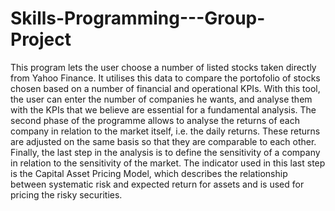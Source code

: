 # Skills-Programming---Group-Project
This program lets the user choose a number of listed stocks taken directly from Yahoo Finance. It utilises this data to compare the portofolio of stocks chosen based on a number of financial and operational KPIs. With this tool, the user can enter the number of companies he wants, and analyse them with the KPIs that we believe are essential for a fundamental analysis. The second phase of the programme allows to analyse the returns of each company in relation to the market itself, i.e. the daily returns. These returns are adjusted on the same basis so that they are comparable to each other. Finally, the last step in the analysis is to define the sensitivity of a company in relation to the sensitivity of the market. The indicator used in this last step is the Capital Asset Pricing Model, which describes the relationship between systematic risk and expected return for assets and is used for pricing the risky securities.
